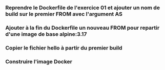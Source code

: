 ### Reprendre le Dockerfile de l'exercice 01 et ajouter un nom de build sur le premier FROM avec l'argument AS

### Ajouter à la fin du Dockerfile un nouveau FROM pour repartir d'une image de base alpine:3.17

### Copier le fichier hello à partir du premier build 

### Construire l'image Docker
